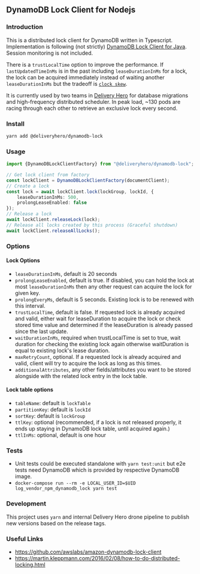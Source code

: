 ## DynamoDB Lock Client for Nodejs

### Introduction

This is a distributed lock client for DynamoDB written in Typescript. Implementation is following (not strictly) [DynamoDB Lock Client for Java](https://github.com/awslabs/amazon-dynamodb-lock-client). Session monitoring is not included. 

There is a `trustLocalTime` option to improve the performance. If `lastUpdatedTimeInMs` is in the past including `leaseDurationInMs` for a lock, the lock can be acquired immediately instead of waiting another `leaseDurationInMs` but the tradeoff is [`clock skew`](https://en.wikipedia.org/wiki/Clock_skew).

It is currently used by two teams in [Delivery Hero](https://www.deliveryhero.com/) for database migrations and high-frequency distributed scheduler. In peak load, ~130 pods are racing through each other to retrieve an exclusive lock every second.   

### Install

```bash
yarn add @deliveryhero/dynamodb-lock
```
### Usage

```typescript
import {DynamoDBLockClientFactory} from "@deliveryhero/dynamodb-lock";

// Get lock client from factory
const lockClient = DynamoDBLockClientFactory(documentClient);
// Create a lock
const lock = await lockClient.lock(lockGroup, lockId, {
    leaseDurationInMs: 500,
    prolongLeaseEnabled: false
});
// Release a lock
await lockClient.releaseLock(lock);
// Release all locks created by this process (Graceful shutdown)
await lockClient.releaseAllLocks();
```

### Options

#### Lock Options
* `leaseDurationInMs`, default is 20 seconds
* `prolongLeaseEnabled`, default is true. If disabled, you can hold the lock at most `leaseDurationInMs` then any other request can acquire the lock for given key.
* `prolongEveryMs`, default is 5 seconds. Existing lock is to be renewed with this interval.
* `trustLocalTime`, default is false. If requested lock is already acquired and valid, either wait for leaseDuration to acquire the lock or check stored time value and determined if the leaseDuration is already passed since the last update.
* `waitDurationInMs`, required when trustLocalTime is set to true, wait duration for checking the existing lock again otherwise waitDuration is equal to existing lock's lease duration.  
* `maxRetryCount`, optional. If a requested lock is already acquired and valid, client will try to acquire the lock as long as this times. 
* `additionalAttributes`, any other fields/attributes you want to be stored alongside with the related lock entry in the lock table.

#### Lock table options
* `tableName`: default is `lockTable`
* `partitionKey`: default is `lockId`
* `sortKey`: default is `lockGroup`
* `ttlKey`: optional (recommended, if a lock is not released properly, it ends up staying in DynamoDB lock table, until acquired again.)
* `ttlInMs`: optional, default is one hour

### Tests

* Unit tests could be executed standalone with `yarn test:unit` but e2e tests need DynamoDB which is provided by respective DynamoDB image.
* `docker-compose run --rm -e LOCAL_USER_ID=$UID log_vendor_npm_dynamodb_lock yarn test`

### Development

This project uses `yarn` and internal Delivery Hero drone pipeline to publish new versions based on the release tags. 

### Useful Links

- https://github.com/awslabs/amazon-dynamodb-lock-client
- https://martin.kleppmann.com/2016/02/08/how-to-do-distributed-locking.html

